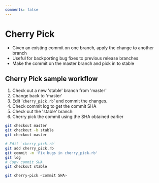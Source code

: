 ```yaml
---
comments: false
---
```


# Cherry Pick

- Given an existing commit on one branch, apply the change to another branch
- Useful for backporting bug fixes to previous release branches
- Make the commit on the master branch and pick in to stable

## Cherry Pick sample workflow

1. Check out a new 'stable' branch from 'master'
1. Change back to 'master'
1. Edit '`cherry_pick.rb`' and commit the changes.
1. Check commit log to get the commit SHA
1. Check out the 'stable' branch
1. Cherry pick the commit using the SHA obtained earlier

```bash
git checkout master
git checkout -b stable
git checkout master

# Edit `cherry_pick.rb`
git add cherry_pick.rb
git commit -m 'Fix bugs in cherry_pick.rb'
git log
# Copy commit SHA
git checkout stable

git cherry-pick <commit SHA>
```
